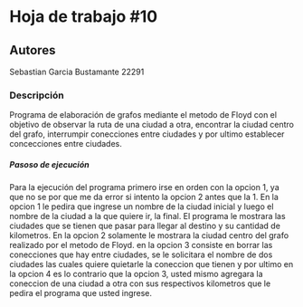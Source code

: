 # Hoja de trabajo #10

## Autores

Sebastian Garcia Bustamante 22291

### Descripción

Programa de elaboración de grafos mediante el metodo de Floyd con el objetivo de observar la ruta de una ciudad a otra, encontrar la ciudad centro del grafo, interrumpir conecciones entre ciudades y por ultimo establecer concecciones entre ciudades.

##### Pasoso de ejecución

Para la ejecución del programa primero irse en orden con la opcion 1, ya que no se por que me da error si intento la opcion 2 antes que la 1. En la opcion 1 le pedira que ingrese un nombre de la ciudad inicial y luego el nombre de la ciudad a la que quiere ir, la final. El programa le mostrara las ciudades que se tienen que pasar para llegar al destino y su cantidad de kilometros. En la opcion 2 solamente le mostrara la ciudad centro del grafo realizado por el metodo de Floyd. en la opcion 3 consiste en borrar las conecciones que hay entre ciudades, se le solicitara el nombre de dos ciudades las cuales quiere quietarle la coneccion que tienen y por ultimo en la opcion 4 es lo contrario que la opcion 3, usted mismo agregara la coneccion de una ciudad a otra con sus respectivos kilometros que le pedira el programa que usted ingrese.

